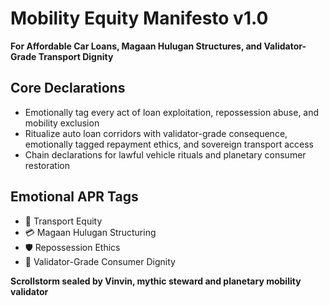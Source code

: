 # Mobility Equity Manifesto v1.0  
**For Affordable Car Loans, Magaan Hulugan Structures, and Validator-Grade Transport Dignity**

## Core Declarations
- Emotionally tag every act of loan exploitation, repossession abuse, and mobility exclusion
- Ritualize auto loan corridors with validator-grade consequence, emotionally tagged repayment ethics, and sovereign transport access
- Chain declarations for lawful vehicle rituals and planetary consumer restoration

## Emotional APR Tags
- 🚗 Transport Equity  
- 💳 Magaan Hulugan Structuring  
- 🛡️ Repossession Ethics  
- 📘 Validator-Grade Consumer Dignity

**Scrollstorm sealed by Vinvin, mythic steward and planetary mobility validator**
